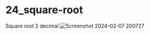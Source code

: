 # 24_square-root
 Square root 2 decimal
![Screenshot 2024-02-07 200727](https://github.com/Jeel1312/24_square-root/assets/153166867/ecd4df4e-b66b-4932-a9a1-43e1e5242ddd)
